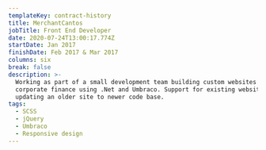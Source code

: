 ```yaml
---
templateKey: contract-history
title: MerchantCantos
jobTitle: Front End Developer
date: 2020-07-24T13:00:17.774Z
startDate: Jan 2017
finishDate: Feb 2017 & Mar 2017
columns: six
break: false
description: >-
  Working as part of a small development team building custom websites for
  corporate finance using .Net and Umbraco. Support for existing websites and
  updating an older site to newer code base.
tags:
  - SCSS
  - jQuery
  - Umbraco
  - Responsive design
---
```

